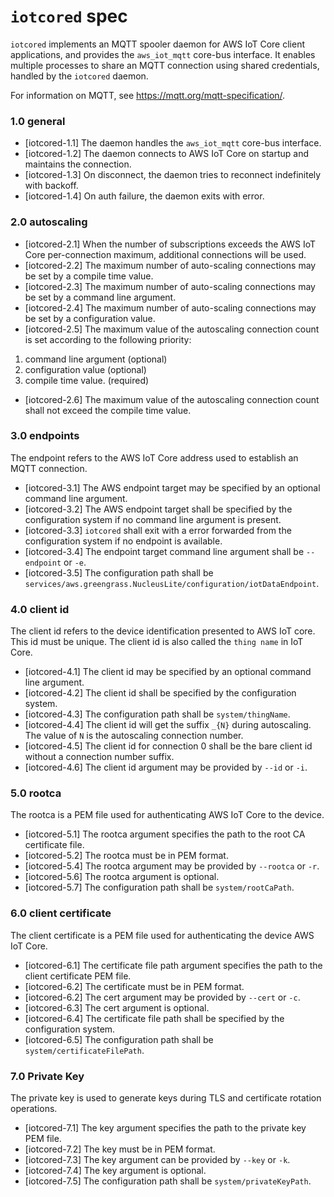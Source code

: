 # `iotcored` spec

`iotcored` implements an MQTT spooler daemon for AWS IoT Core client
applications, and provides the `aws_iot_mqtt` core-bus interface. It enables
multiple processes to share an MQTT connection using shared credentials, handled
by the `iotcored` daemon.

For information on MQTT, see <https://mqtt.org/mqtt-specification/>.

### 1.0 general

- [iotcored-1.1] The daemon handles the `aws_iot_mqtt` core-bus interface.
- [iotcored-1.2] The daemon connects to AWS IoT Core on startup and maintains
  the connection.
- [iotcored-1.3] On disconnect, the daemon tries to reconnect indefinitely with
  backoff.
- [iotcored-1.4] On auth failure, the daemon exits with error.

### 2.0 autoscaling

- [iotcored-2.1] When the number of subscriptions exceeds the AWS IoT Core
  per-connection maximum, additional connections will be used.
- [iotcored-2.2] The maximum number of auto-scaling connections may be set by a
  compile time value.
- [iotcored-2.3] The maximum number of auto-scaling connections may be set by a
  command line argument.
- [iotcored-2.4] The maximum number of auto-scaling connections may be set by a
  configuration value.
- [iotcored-2.5] The maximum value of the autoscaling connection count is set
  according to the following priority:

1. command line argument (optional)
2. configuration value (optional)
3. compile time value. (required)

- [iotcored-2.6] The maximum value of the autoscaling connection count shall not
  exceed the compile time value.

### 3.0 endpoints

The endpoint refers to the AWS IoT Core address used to establish an MQTT
connection.

- [iotcored-3.1] The AWS endpoint target may be specified by an optional command
  line argument.
- [iotcored-3.2] The AWS endpoint target shall be specified by the configuration
  system if no command line argument is present.
- [iotcored-3.3] `iotcored` shall exit with a error forwarded from the
  configuration system if no endpoint is available.
- [iotcored-3.4] The endpoint target command line argument shall be `--endpoint`
  or `-e`.
- [iotcored-3.5] The configuration path shall be
  `services/aws.greengrass.NucleusLite/configuration/iotDataEndpoint`.

### 4.0 client id

The client id refers to the device identification presented to AWS IoT core.
This id must be unique. The client id is also called the `thing name` in IoT
Core.

- [iotcored-4.1] The client id may be specified by an optional command line
  argument.
- [iotcored-4.2] The client id shall be specified by the configuration system.
- [iotcored-4.3] The configuration path shall be `system/thingName`.
- [iotcored-4.4] The client id will get the suffix `_{N}` during autoscaling.
  The value of `N` is the autoscaling connection number.
- [iotcored-4.5] The client id for connection 0 shall be the bare client id
  without a connection number suffix.
- [iotcored-4.6] The client id argument may be provided by `--id` or `-i`.

### 5.0 rootca

The rootca is a PEM file used for authenticating AWS IoT Core to the device.

- [iotcored-5.1] The rootca argument specifies the path to the root CA
  certificate file.
- [iotcored-5.2] The rootca must be in PEM format.
- [iotcored-5.4] The rootca argument may be provided by `--rootca` or `-r`.
- [iotcored-5.6] The rootca argument is optional.
- [iotcored-5.7] The configuration path shall be `system/rootCaPath`.

### 6.0 client certificate

The client certificate is a PEM file used for authenticating the device AWS IoT
Core.

- [iotcored-6.1] The certificate file path argument specifies the path to the
  client certificate PEM file.
- [iotcored-6.2] The certificate must be in PEM format.
- [iotcored-6.2] The cert argument may be provided by `--cert` or `-c`.
- [iotcored-6.3] The cert argument is optional.
- [iotcored-6.4] The certificate file path shall be specified by the
  configuration system.
- [iotcored-6.5] The configuration path shall be `system/certificateFilePath`.

### 7.0 Private Key

The private key is used to generate keys during TLS and certificate rotation
operations.

- [iotcored-7.1] The key argument specifies the path to the private key PEM
  file.
- [iotcored-7.2] The key must be in PEM format.
- [iotcored-7.3] The key argument can be provided by `--key` or `-k`.
- [iotcored-7.4] The key argument is optional.
- [iotcored-7.5] The configuration path shall be `system/privateKeyPath`.

